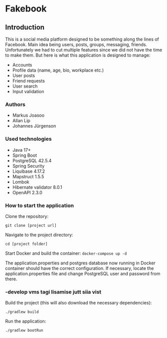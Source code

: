 # Fakebook
## Introduction
This is a social media platform designed to be something along the lines of Facebook. Main idea being users, posts, groups, messaging, friends. Unfortunately we had to cut multiple features since we did not have the time to make them. But here is what this application is designed to manage:
- Accounts
- Profile data (name, age, bio, workplace etc.)
- User posts
- Friend requests
- User search
- Input validation

### Authors
- Markus Joasoo
- Allan Lip
- Johannes Jürgenson

### Used technologies
- Java 17+
- Spring Boot 
- PostgreSQL 42.5.4
- Spring Security
- Liquibase 4.17.2
- Mapstruct 1.5.5
- Lombok
- Hibernate validator 8.0.1
- OpenAPI 2.3.0

### How to start the application
Clone the repository:

`git clone [project url]`

Navigate to the project directory:

`cd [project folder]`

Start Docker and build the container:
`docker-compose up -d`

The application.properties and postgres database now running in Docker container should have the correct configuration.
If necessary, locate the application.properties file and change PostgreSQL user and password from there. 

### -develop vms tagi lisamise jutt siia vist

Build the project (this will also download the necessary dependencies):

`./gradlew build`

Run the application:

`./gradlew bootRun`

